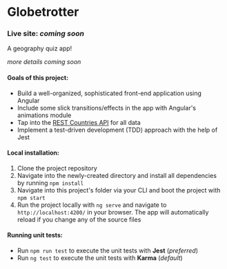 # Globetrotter

### Live site: _coming soon_

A geography quiz app!

_more details coming soon_

#### Goals of this project:

- Build a well-organized, sophisticated front-end application using Angular
- Include some slick transitions/effects in the app with Angular's animations module
- Tap into the [REST Countries API](https://restcountries.eu) for all data
- Implement a test-driven development (TDD) approach with the help of Jest

#### Local installation:

1. Clone the project repository
2. Navigate into the newly-created directory and install all dependencies by running `npm install`
3. Navigate into this project's folder via your CLI and boot the project with `npm start`
4. Run the project locally with `ng serve` and navigate to `http://localhost:4200/` in your browser. The app will automatically reload if you change any of the source files

#### Running unit tests:

- Run `npm run test` to execute the unit tests with __Jest__ (_preferred_)
- Run `ng test` to execute the unit tests with __Karma__ (_default_)
